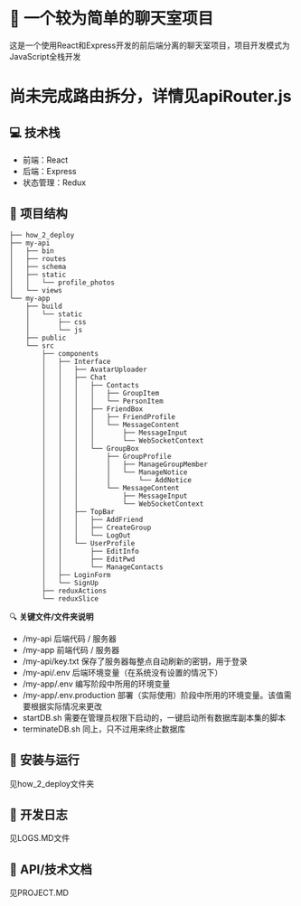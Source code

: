 # 🚀 一个较为简单的聊天室项目

这是一个使用React和Express开发的前后端分离的聊天室项目，项目开发模式为JavaScript全栈开发

# 尚未完成路由拆分，详情见apiRouter.js

## 💻 技术栈

- 前端：React
- 后端：Express
- 状态管理：Redux

## 🔬 项目结构

```
├── how_2_deploy
├── my-api
│   ├── bin
│   ├── routes
│   ├── schema
│   ├── static
│   │   └── profile_photos
│   └── views
└── my-app
    ├── build
    │   └── static
    │       ├── css
    │       └── js
    ├── public
    └── src
        ├── components
        │   ├── Interface
        │   │   ├── AvatarUploader
        │   │   ├── Chat
        │   │   │   ├── Contacts
        │   │   │   │   ├── GroupItem
        │   │   │   │   └── PersonItem
        │   │   │   ├── FriendBox
        │   │   │   │   ├── FriendProfile
        │   │   │   │   └── MessageContent
        │   │   │   │       ├── MessageInput
        │   │   │   │       └── WebSocketContext
        │   │   │   └── GroupBox
        │   │   │       ├── GroupProfile
        │   │   │       │   ├── ManageGroupMember
        │   │   │       │   └── ManageNotice
        │   │   │       │       └── AddNotice
        │   │   │       └── MessageContent
        │   │   │           ├── MessageInput
        │   │   │           └── WebSocketContext
        │   │   ├── TopBar
        │   │   │   ├── AddFriend
        │   │   │   ├── CreateGroup
        │   │   │   └── LogOut
        │   │   └── UserProfile
        │   │       ├── EditInfo
        │   │       ├── EditPwd
        │   │       └── ManageContacts
        │   ├── LoginForm
        │   └── SignUp
        ├── reduxActions
        └── reduxSlice
```


🔍 **关键文件/文件夹说明**
- /my-api 后端代码 / 服务器
- /my-app 前端代码 / 服务器
- /my-api/key.txt 保存了服务器每整点自动刷新的密钥，用于登录
- /my-api/.env 后端环境变量（在系统没有设置的情况下）
- /my-app/.env 编写阶段中所用的环境变量
- /my-app/.env.production 部署（实际使用）阶段中所用的环境变量。该值需要根据实际情况来更改
- startDB.sh 需要在管理员权限下启动的，一键启动所有数据库副本集的脚本
- terminateDB.sh 同上，只不过用来终止数据库

## 💾 安装与运行

见how_2_deploy文件夹


## 📝 开发日志

见LOGS.MD文件

## 🔌 API/技术文档

见PROJECT.MD

